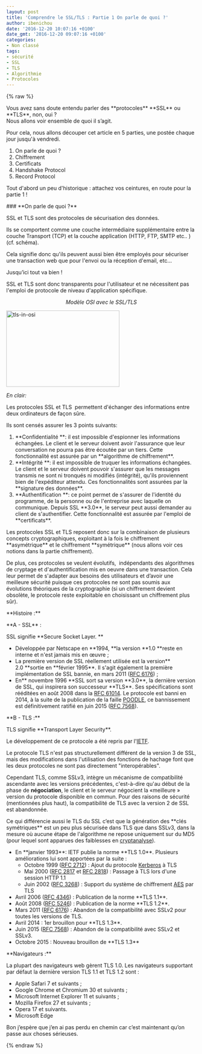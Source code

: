 ```yaml
---
layout: post
title: 'Comprendre le SSL/TLS : Partie 1 On parle de quoi ?'
author: ibenichou
date: '2016-12-20 10:07:16 +0100'
date_gmt: '2016-12-20 09:07:16 +0100'
categories:
- Non classé
tags:
- sécurité
- SSL
- TLS
- Algorithmie
- Protocoles
---
```

{% raw %}
<p><span style="font-weight: 400;">Vous avez sans doute entendu parler des </span>**protocoles** **SSL**<span style="font-weight: 400;"> ou </span>**TLS**<span style="font-weight: 400;">, non, oui ?<br />
</span><span style="font-weight: 400;">Nous allons voir ensemble de quoi il s’agit.<br />
</span></p>
<p><span style="font-weight: 400;">Pour cela, nous allons découper cet article en 5 parties, une postée chaque jour jusqu'à vendredi.</span></p>
<ol>
<li style="font-weight: 400;"><span style="font-weight: 400;">On parle de quoi ? </span></li>
<li style="font-weight: 400;"><span style="font-weight: 400;">Chiffrement</span></li>
<li style="font-weight: 400;"><span style="font-weight: 400;">Certificats</span></li>
<li style="font-weight: 400;"><span style="font-weight: 400;">Handshake Protocol</span></li>
<li style="font-weight: 400;"><span style="font-weight: 400;">Record Protocol</span></li>
</ol>
<p><span style="font-weight: 400;">Tout d'abord un peu d'historique : attachez vos ceintures, en route pour la partie 1 !</span></p>
### **On parle de quoi ?**
<p><span style="font-weight: 400;">SSL et TLS sont des protocoles de sécurisation des données.</span></p>
<p><span style="font-weight: 400;">Ils se comportent comme une couche intermédiaire supplémentaire entre la couche </span><span style="font-weight: 400;">Transport (TCP) et la couche application (HTTP, FTP, SMTP etc.. ) (cf. schéma). </span></p>
<p><span style="font-weight: 400;">Cela signifie donc qu'ils peuvent aussi bien être employés pour sécuriser une transaction web que pour l'envoi ou la réception d'email, etc…</span></p>
<p><span style="font-weight: 400;">Jusqu’ici tout va bien !</span></p>
<p><span style="font-weight: 400;">SSL et TLS sont donc transparents pour l'utilisateur et ne nécessitent pas l'emploi de protocole de niveau d'application spécifique.</span></p>
<p style="text-align: center;"><i><span style="font-weight: 400;">Modèle OSI avec le SSL/TLS</span></i></p>
<p><a href="http://blog.eleven-labs.com/wp-content/uploads/2016/11/tls-in-osi.png"><img class="size-medium wp-image-2563 aligncenter" src="http://blog.eleven-labs.com/wp-content/uploads/2016/11/tls-in-osi-300x202.png" alt="tls-in-osi" width="300" height="202" /></a></p>
<p><i><span style="font-weight: 400;">En clair:</span></i></p>
<p><span style="font-weight: 400;">Les protocoles SSL et TLS  permettent d'échanger des informations entre deux ordinateurs de façon sûre. </span></p>
<p><span style="font-weight: 400;">Ils sont censés assurer les 3 points suivants:</span></p>
<ol>
<li style="font-weight: 400;">**Confidentialité **<span style="font-weight: 400;">: il est impossible d'espionner les informations échangées. Le client et le serveur doivent avoir l'assurance que leur conversation ne pourra pas être écoutée par un tiers. Cette fonctionnalité est assurée par un </span>**algorithme de chiffrement**<span style="font-weight: 400;">.</span></li>
<li style="font-weight: 400;">**Intégrité **<span style="font-weight: 400;">: il est impossible de truquer les informations échangées. Le client et le serveur doivent pouvoir s'assurer que les messages transmis ne sont ni tronqués ni modifiés (intégrité), qu'ils proviennent bien de l'expéditeur attendu. Ces fonctionnalités sont assurées par la </span>**signature des données**<span style="font-weight: 400;">.</span></li>
<li style="font-weight: 400;">**Authentification **<span style="font-weight: 400;">: ce point permet de s'assurer de l'identité du programme, de la personne ou de l'entreprise avec laquelle on communique. Depuis SSL </span>**3.0**<span style="font-weight: 400;">, le serveur peut aussi demander au client de s'authentifier. Cette fonctionnalité est assurée par l'emploi de </span>**certificats**<span style="font-weight: 400;">.</span></li>
</ol>
<p><span style="font-weight: 400;">Les protocoles SSL et TLS reposent donc sur la combinaison de plusieurs concepts cryptographiques, exploitant à la fois le chiffrement </span>**asymétrique**<span style="font-weight: 400;"> et le chiffrement </span>**symétrique**<span style="font-weight: 400;"> (nous allons voir ces notions dans la partie chiffrement).</span></p>
<p><span style="font-weight: 400;">De plus, ces protocoles se veulent évolutifs,  indépendants des algorithmes de cryptage et d'authentification mis en oeuvre dans une transaction. Cela leur permet de s'adapter aux besoins des utilisateurs et d’avoir une meilleure sécurité puisque ces protocoles ne sont pas soumis aux évolutions théoriques de la cryptographie (si un chiffrement devient obsolète, le protocole reste exploitable en choisissant un chiffrement plus sûr).</span></p>
<p>**Histoire :**</p>
<p>**A - SSL**<span style="font-weight: 400;"> :</span></p>
<p><span style="font-weight: 400;">SSL signifie </span>**Secure Socket Layer. **</p>
<ul>
<li><span style="font-weight: 400;">Développée par Netscape en </span>**1994, **la version<span style="font-weight: 400;"> </span>**1.0 **<span style="font-weight: 400;">reste en interne et n'est jamais mis en œuvre ;</span></li>
<li style="font-weight: 400;"><span style="font-weight: 400;">La première version de SSL réellement utilisée est la version** 2.0 **sortie en </span>**février 1995**. Il s'agit<span style="font-weight: 400;"> également la première implémentation de SSL bannie, en mars 2011 (</span><a href="https://tools.ietf.org/html/rfc6176"><span style="font-weight: 400;">RFC 6176</span></a><span style="font-weight: 400;">) ;</span></li>
<li style="font-weight: 400;"><span style="font-weight: 400;">En</span>** novembre 1996 **<span style="font-weight: 400;">SSL sort sa version </span>**3.0**<span style="font-weight: 400;">, la dernière version de SSL, qui inspirera son successeur </span>**TLS**<span style="font-weight: 400;">. Ses spécifications sont rééditées en août 2008 dans la </span><a href="https://tools.ietf.org/html/rfc6101"><span style="font-weight: 400;">RFC 6101</span></a><a href="https://fr.wikipedia.org/wiki/Transport_Layer_Security#cite_note-4"><span style="font-weight: 400;">4</span></a><span style="font-weight: 400;">. Le protocole est banni en 2014, à la suite de la publication de la faille </span><a href="https://fr.wikipedia.org/wiki/POODLE"><span style="font-weight: 400;">POODLE</span></a><span style="font-weight: 400;">, ce bannissement est définitivement ratifié en juin 2015 (</span><a href="https://tools.ietf.org/html/rfc7568"><span style="font-weight: 400;">RFC 7568</span></a><span style="font-weight: 400;">).</span></li>
</ul>
<p>**B - TLS :**</p>
<p><span style="font-weight: 400;">TLS signifie </span>**Transport Layer Security**<span style="font-weight: 400;">.</span></p>
<p><span style="font-weight: 400;">Le développement de ce protocole a été repris par l'</span><a href="https://www.ietf.org/"><span style="font-weight: 400;">IETF</span></a><span style="font-weight: 400;">.</span></p>
<p><span style="font-weight: 400;">Le protocole TLS n'est pas structurellement différent de la version 3 de SSL, mais des modifications dans l'utilisation des fonctions de hachage font que les deux protocoles ne sont pas directement "interopérables". </span></p>
<p><span style="font-weight: 400;">Cependant TLS, comme SSLv3, intègre un mécanisme de compatibilité ascendante avec les versions précédentes, c'est-à-dire qu'au début de la phase de <strong>négociation</strong>, le client et le serveur négocient la «meilleure » version du protocole disponible en commun. Pour des raisons de sécurité (mentionnées plus haut), la compatibilité de TLS avec la version 2 de SSL est abandonnée.</span></p>
<p><span style="font-weight: 400;">Ce qui différencie aussi le TLS du SSL c’est que la génération des </span>**clés symétriques**<span style="font-weight: 400;"> est un peu plus sécurisée dans TLS que dans SSLv3, dans la mesure où aucune étape de l'algorithme ne repose uniquement sur du MD5 (pour lequel sont apparues des faiblesses en </span><span style="font-weight: 400;"><a href="https://fr.wikipedia.org/wiki/Cryptanalyse">cryptanalyse</a>)</span><span style="font-weight: 400;">.</span></p>
<ul>
<li style="font-weight: 400;"><span style="font-weight: 400;">En </span>**janvier 1993**<span style="font-weight: 400;">: IETF publie la norme </span>**TLS 1.0**<span style="font-weight: 400;">. Plusieurs améliorations lui sont apportées par la suite :</span>
<ul>
<li style="font-weight: 400;"><span style="font-weight: 400;">Octobre 1999 (</span><a href="https://tools.ietf.org/html/rfc2712"><span style="font-weight: 400;">RFC 2712</span></a><span style="font-weight: 400;">) : Ajout du protocole </span><a href="https://fr.wikipedia.org/wiki/Kerberos_(protocole)"><span style="font-weight: 400;">Kerberos</span></a><span style="font-weight: 400;"> à TLS</span></li>
<li style="font-weight: 400;"><span style="font-weight: 400;">Mai 2000 (</span><a href="https://tools.ietf.org/html/rfc2817"><span style="font-weight: 400;">RFC 2817</span></a><span style="font-weight: 400;"> et </span><a href="https://tools.ietf.org/html/rfc2818"><span style="font-weight: 400;">RFC 2818</span></a><span style="font-weight: 400;">) : Passage à TLS lors d'une session HTTP 1.1</span></li>
<li style="font-weight: 400;"><span style="font-weight: 400;">Juin 2002 (</span><a href="https://tools.ietf.org/html/rfc3268"><span style="font-weight: 400;">RFC 3268</span></a><span style="font-weight: 400;">) : Support du système de chiffrement </span><a href="https://fr.wikipedia.org/wiki/Standard_de_chiffrement_avanc%C3%A9"><span style="font-weight: 400;">AES</span></a><span style="font-weight: 400;"> par TLS</span></li>
</ul>
</li>
<li style="font-weight: 400;"><span style="font-weight: 400;">Avril 2006 (</span><a href="https://tools.ietf.org/html/rfc4346"><span style="font-weight: 400;">RFC 4346</span></a><span style="font-weight: 400;">) : Publication de la norme </span>**TLS 1.1**<span style="font-weight: 400;">.</span></li>
<li style="font-weight: 400;"><span style="font-weight: 400;">Août 2008 (</span><a href="https://tools.ietf.org/html/rfc5246"><span style="font-weight: 400;">RFC 5246</span></a><span style="font-weight: 400;">) : Publication de la norme </span>**TLS 1.2**<span style="font-weight: 400;">.</span></li>
<li style="font-weight: 400;"><span style="font-weight: 400;">Mars 2011 (</span><a href="https://tools.ietf.org/html/rfc6176"><span style="font-weight: 400;">RFC 6176</span></a><span style="font-weight: 400;">) : Abandon de la compatibilité avec SSLv2 pour toutes les versions de TLS.</span></li>
<li style="font-weight: 400;"><span style="font-weight: 400;">Avril 2014 : 1</span><span style="font-weight: 400;">er</span><span style="font-weight: 400;"> brouillon pour </span>**TLS 1.3**<span style="font-weight: 400;">.</span></li>
<li style="font-weight: 400;"><span style="font-weight: 400;">Juin 2015 (</span><a href="https://tools.ietf.org/html/rfc7568"><span style="font-weight: 400;">RFC 7568</span></a><span style="font-weight: 400;">) : Abandon de la compatibilité avec SSLv2 et SSLv3.</span></li>
<li style="font-weight: 400;"><span style="font-weight: 400;">Octobre 2015 : Nouveau brouillon de </span>**TLS 1.3**</li>
</ul>
<p>**Navigateurs :**</p>
<p><span style="font-weight: 400;">La plupart des navigateurs web gèrent TLS 1.0. Les navigateurs supportant par défaut la dernière version TLS 1.1 et TLS 1.2 sont :</span></p>
<ul>
<li style="font-weight: 400;"><span style="font-weight: 400;">Apple Safari 7 et suivants ;</span></li>
<li style="font-weight: 400;"><span style="font-weight: 400;">Google Chrome et Chromium 30 et suivants ;</span></li>
<li style="font-weight: 400;"><span style="font-weight: 400;">Microsoft Internet Explorer 11 et suivants ;</span></li>
<li style="font-weight: 400;"><span style="font-weight: 400;">Mozilla Firefox 27 et suivants ;</span></li>
<li style="font-weight: 400;"><span style="font-weight: 400;">Opera 17 et suivants.</span></li>
<li style="font-weight: 400;"><span style="font-weight: 400;">Microsoft Edge</span></li>
</ul>
<p><span style="font-weight: 400;">Bon j’espère que j’en ai pas perdu en chemin car c’est maintenant qu’on passe aux choses sérieuses.</span></p>
{% endraw %}
